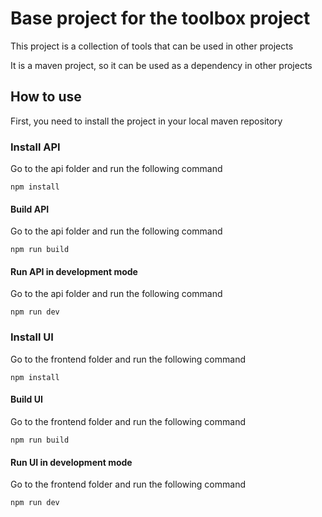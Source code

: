 # Base project for the toolbox project
<p>This project is a collection of tools that can be used in other projects</p>
<p>It is a maven project, so it can be used as a dependency in other projects</p>

## How to use
<p>First, you need to install the project in your local maven repository</p>

### Install API
<p>Go to the api folder and run the following command</p>

``
npm install
``
#### Build API
<p>Go to the api folder and run the following command</p>

``
npm run build
``

#### Run API in development mode
<p>Go to the api folder and run the following command</p>

``
npm run dev
``

### Install UI
<p>Go to the frontend folder and run the following command</p>

``
npm install
``

#### Build UI
<p>Go to the frontend folder and run the following command</p>

``
npm run build
``
#### Run UI in development mode
<p>Go to the frontend folder and run the following command</p>

``
npm run dev
``
